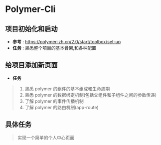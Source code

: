 # Polymer-Cli
## 项目初始化和启动
* **参考** : https://polymer-zh.cn/2.0/start/toolbox/set-up
* **任务** : 熟悉整个项目的基本骨架,和各种配置
## 给项目添加新页面
* **任务**
> 1. 熟悉 polymer 的组件的基本组成和生命周期
> 2. 熟悉 polymer 的数据绑定机制(包括父组件和子组件之间的参数传递)
> 3. 了解 polymer 的事件传播机制
> 4. 了解 polymer 的路由机制(app-route)
## 具体任务
> 实现一个简单的个人中心页面

